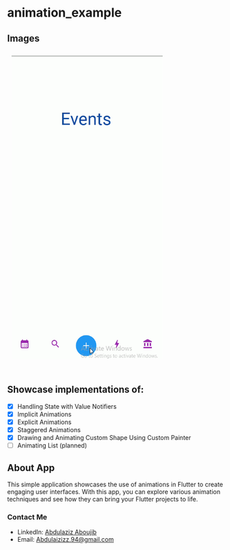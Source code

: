 # animation_example

## Images
<div style="display:inline-block;">
<img src="vid.gif" width="350" height="700" style="margin:10px">
</div>

<br>
<br>

## Showcase implementations of:

* [x] Handling State with Value Notifiers
* [x] Implicit Animations
* [x] Explicit Animations
* [x] Staggered Animations
* [x] Drawing and Animating Custom Shape Using Custom Painter
* [ ] Animating List (planned)

## About App
This simple application showcases the use of animations in Flutter to create engaging user interfaces. With this app, you can explore various animation techniques and see how they can bring your Flutter projects to life.


### Contact Me
- LinkedIn: [Abdulaziz Aboujib](https://www.linkedin.com/in/abdul-aziz-aboujib-5a34461b2/)
- Email: Abdulaizizz.94@gmail.com


